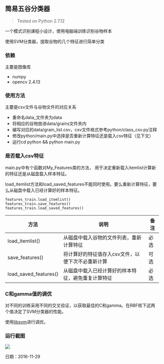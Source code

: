 ## 简易五谷分类器

> Tested on Python 2.7.12

一个模式识别课程小设计，使用电脑端训练识别谷物样本

使用SVM分类器，提取谷物的几个特征进行简单分类

### 依赖

主要是图像库
- numpy
- opencv 2.4.13

### 使用方法

主要是csv文件与谷物文件的对应关系
- 重命名data_文件夹为data
- 将相应的谷物放进data/grains文件夹内
- 编写对应的data/grain_list.csv，csv文件格式参考python/class_csv.py注释
- 修改python/main.py中选择是否重新计算特征还是载入csv特征（见下文）
- 运行cd python && python main.py

### 是否载入csv特征

main.py中有个函数对My_Features类的方法， 用于决定重新载入itemlist计算新的特征还是从磁盘载入样本特征。

load_itemlist方法和load_saved_features不能同时使用。要么重新计算特征，要么从磁盘中载入已经计算好的样本特征。

	features_train.load_itemlist()
	features_train.save_features()
	features_train.load_saved_features()
	
方法|说明|备注
----|----|----
load_itemlist()|从磁盘中载入谷物的文件列表，重新计算特征|必选
save_features()|将计算好的特征值存入csv文件，以便下次不必重新计算|可选
load_saved_features()|从磁盘中载入已经计算好的样本特征，避免重复计算特征|必选

### C和gamma值的调优

对不同的训练采用不同的交叉验证，以获取最佳的C和gamma。在RBF核下这两个值决定了SVM分类器的性能。

使用[libsvm](http://www.csie.ntu.edu.tw/~cjlin/libsvm/)进行调优。

### 运行截图

![](/preview.png)

日期：2016-11-29
